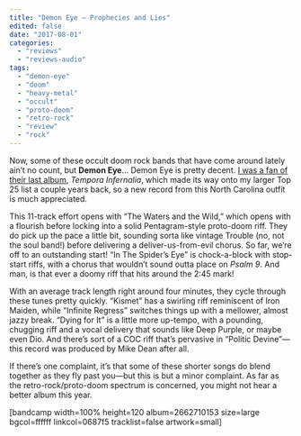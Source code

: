 ```yaml
---
title: "Demon Eye – Prophecies and Lies"
edited: false
date: "2017-08-01"
categories:
  - "reviews"
  - "reviews-audio"
tags:
  - "demon-eye"
  - "doom"
  - "heavy-metal"
  - "occult"
  - "proto-doom"
  - "retro-rock"
  - "review"
  - "rock"
---
```


Now, some of these occult doom rock bands that have come around lately ain’t no count, but **Demon Eye**… Demon Eye is pretty decent. [I was a fan of their last album](https://hellbound.ca/2015/05/demon-eye-tempora-infernalia/), _Tempora Infernalia_, which made its way onto my larger Top 25 list a couple years back, so a new record from this North Carolina outfit is much appreciated.

This 11-track effort opens with “The Waters and the Wild,” which opens with a flourish before locking into a solid Pentagram-style proto-doom riff. They do pick up the pace a little bit, sounding sorta like vintage Trouble (no, not the soul band!) before delivering a deliver-us-from-evil chorus. So far, we’re off to an outstanding start! “In The Spider’s Eye” is chock-a-block with stop-start riffs, with a chorus that wouldn’t sound outta place on _Psalm 9_. And man, is that ever a doomy riff that hits around the 2:45 mark!

With an average track length right around four minutes, they cycle through these tunes pretty quickly. “Kismet” has a swirling riff reminiscent of Iron Maiden, while “Infinite Regress” switches things up with a mellower, almost jazzy break. “Dying for It” is a little more up-tempo, with a pounding, chugging riff and a vocal delivery that sounds like Deep Purple, or maybe even Dio. And there’s sort of a COC riff that’s pervasive in “Politic Devine”—this record was produced by Mike Dean after all.

If there’s one complaint, it’s that some of these shorter songs do blend together as they fly past you—but this is but a minor complaint. As far as the retro-rock/proto-doom spectrum is concerned, you might not hear a better album this year.

\[bandcamp width=100% height=120 album=2662710153 size=large bgcol=ffffff linkcol=0687f5 tracklist=false artwork=small\]
